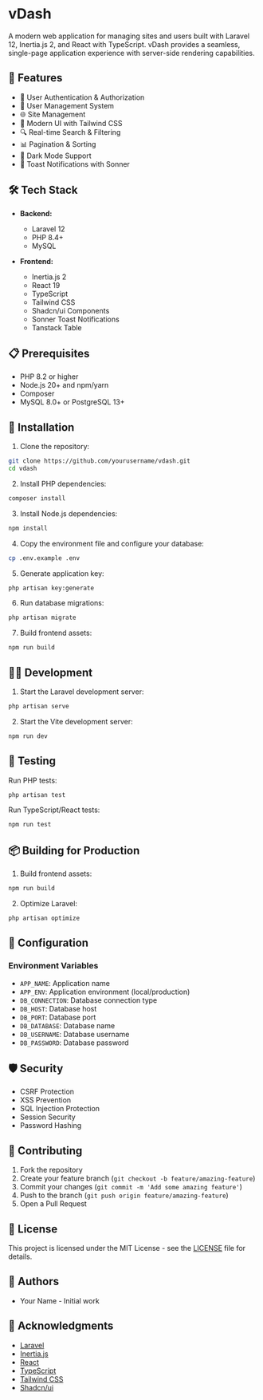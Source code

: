 # vDash

A modern web application for managing sites and users built with Laravel 12, Inertia.js 2, and React with TypeScript. vDash provides a seamless, single-page application experience with server-side rendering capabilities.

## 🚀 Features

- 🔐 User Authentication & Authorization
- 👥 User Management System
- 🌐 Site Management
- 🎨 Modern UI with Tailwind CSS
- 🔍 Real-time Search & Filtering
- 📊 Pagination & Sorting
- 🌙 Dark Mode Support
- 🔔 Toast Notifications with Sonner

## 🛠 Tech Stack

- **Backend:**
  - Laravel 12
  - PHP 8.4+
  - MySQL

- **Frontend:**
  - Inertia.js 2
  - React 19
  - TypeScript
  - Tailwind CSS
  - Shadcn/ui Components
  - Sonner Toast Notifications
  - Tanstack Table

## 📋 Prerequisites

- PHP 8.2 or higher
- Node.js 20+ and npm/yarn
- Composer
- MySQL 8.0+ or PostgreSQL 13+

## 🚀 Installation

1. Clone the repository:
```bash
git clone https://github.com/yourusername/vdash.git
cd vdash
```

2. Install PHP dependencies:
```bash
composer install
```

3. Install Node.js dependencies:
```bash
npm install
```

4. Copy the environment file and configure your database:
```bash
cp .env.example .env
```

5. Generate application key:
```bash
php artisan key:generate
```

6. Run database migrations:
```bash
php artisan migrate
```

7. Build frontend assets:
```bash
npm run build
```

## 🏃‍♂️ Development

1. Start the Laravel development server:
```bash
php artisan serve
```

2. Start the Vite development server:
```bash
npm run dev
```

## 🧪 Testing

Run PHP tests:
```bash
php artisan test
```

Run TypeScript/React tests:
```bash
npm run test
```

## 📦 Building for Production

1. Build frontend assets:
```bash
npm run build
```

2. Optimize Laravel:
```bash
php artisan optimize
```

## 🔧 Configuration

### Environment Variables

- `APP_NAME`: Application name
- `APP_ENV`: Application environment (local/production)
- `DB_CONNECTION`: Database connection type
- `DB_HOST`: Database host
- `DB_PORT`: Database port
- `DB_DATABASE`: Database name
- `DB_USERNAME`: Database username
- `DB_PASSWORD`: Database password

## 🛡️ Security

- CSRF Protection
- XSS Prevention
- SQL Injection Protection
- Session Security
- Password Hashing

## 🤝 Contributing

1. Fork the repository
2. Create your feature branch (`git checkout -b feature/amazing-feature`)
3. Commit your changes (`git commit -m 'Add some amazing feature'`)
4. Push to the branch (`git push origin feature/amazing-feature`)
5. Open a Pull Request

## 📝 License

This project is licensed under the MIT License - see the [LICENSE](LICENSE) file for details.

## 👥 Authors

- Your Name - Initial work

## 🙏 Acknowledgments

- [Laravel](https://laravel.com)
- [Inertia.js](https://inertiajs.com)
- [React](https://reactjs.org)
- [TypeScript](https://www.typescriptlang.org)
- [Tailwind CSS](https://tailwindcss.com)
- [Shadcn/ui](https://ui.shadcn.com)
